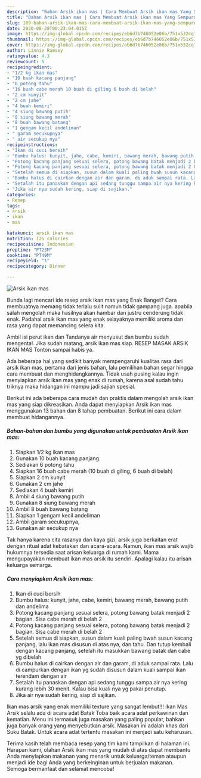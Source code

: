 ```yaml
---
description: "Bahan Arsik ikan mas | Cara Membuat Arsik ikan mas Yang Sempurna"
title: "Bahan Arsik ikan mas | Cara Membuat Arsik ikan mas Yang Sempurna"
slug: 189-bahan-arsik-ikan-mas-cara-membuat-arsik-ikan-mas-yang-sempurna
date: 2020-08-28T00:23:04.015Z
image: https://img-global.cpcdn.com/recipes/eb6d7b746052e06b/751x532cq70/arsik-ikan-mas-foto-resep-utama.jpg
thumbnail: https://img-global.cpcdn.com/recipes/eb6d7b746052e06b/751x532cq70/arsik-ikan-mas-foto-resep-utama.jpg
cover: https://img-global.cpcdn.com/recipes/eb6d7b746052e06b/751x532cq70/arsik-ikan-mas-foto-resep-utama.jpg
author: Linnie Ramsey
ratingvalue: 4.3
reviewcount: 6
recipeingredient:
- "1/2 kg ikan mas"
- "10 buah kacang panjang"
- "6 potong tahu"
- "16 buah cabe merah 10 buah di giling 6 buah di belah"
- "2 cm kunyit"
- "2 cm jahe"
- "4 buah kemiri"
- "4 siung bawang putih"
- "8 siung bawang merah"
- "8 buah bawang batang"
- "1 gengam kecil andeliman"
- " garam secukupnya"
- " air secukup nya"
recipeinstructions:
- "Ikan di cuci bersih"
- "Bumbu halus: kunyit, jahe, cabe, kemiri, bawang merah, bawang putih dan andelima"
- "Potong kacang panjang sesuai selera, potong bawang batak menjadi 2 bagian. Sisa cabe merah di belah 2"
- "Potong kacang panjang sesuai selera, potong bawang batak menjadi 2 bagian. Sisa cabe merah di belah 2"
- "Setelah semua di siapkan, susun dalam kuali paling bwah susun kacang panjang, lalu ikan mas disusun di atas nya, dan tahu. Dan tutup kembali dengan kacang panjang, setelah itu masukkan bawang batak dan cabe yg dibelah"
- "Bumbu halus di cairkan dengan air dan garam, di aduk sampai rata. Lalu di campurkan dengan ikan yg sudah disusun dalam kuali sampai ikan terendam dengan air"
- "Setalah itu panaskan dengan api sedang tunggu sampa air nya kering kurang lebih 30 menit. Kalau bisa kuali nya yg pakai penutup."
- "Jika air nya sudah kering, siap di sajikan."
categories:
- Resep
tags:
- arsik
- ikan
- mas

katakunci: arsik ikan mas 
nutrition: 125 calories
recipecuisine: Indonesian
preptime: "PT23M"
cooktime: "PT49M"
recipeyield: "1"
recipecategory: Dinner

---
```



![Arsik ikan mas](https://img-global.cpcdn.com/recipes/eb6d7b746052e06b/751x532cq70/arsik-ikan-mas-foto-resep-utama.jpg)

Bunda lagi mencari ide resep arsik ikan mas yang Enak Banget? Cara membuatnya memang tidak terlalu sulit namun tidak gampang juga. apabila salah mengolah maka hasilnya akan hambar dan justru cenderung tidak enak. Padahal arsik ikan mas yang enak selayaknya memiliki aroma dan rasa yang dapat memancing selera kita.

Ambil isi perut ikan dan Tandanya air menyusut dan bumbu sudah mengental. Jika sudah matang, arsik ikan mas siap. RESEP MASAK ARSIK IKAN MAS Tonton sampai habis ya.

Ada beberapa hal yang sedikit banyak mempengaruhi kualitas rasa dari arsik ikan mas, pertama dari jenis bahan, lalu pemilihan bahan segar hingga cara membuat dan menghidangkannya. Tidak usah pusing kalau ingin menyiapkan arsik ikan mas yang enak di rumah, karena asal sudah tahu triknya maka hidangan ini mampu jadi sajian spesial.


Berikut ini ada beberapa cara mudah dan praktis dalam mengolah arsik ikan mas yang siap dikreasikan. Anda dapat menyiapkan Arsik ikan mas menggunakan 13 bahan dan 8 tahap pembuatan. Berikut ini cara dalam membuat hidangannya.

<!--inarticleads1-->

##### Bahan-bahan dan bumbu yang digunakan untuk pembuatan Arsik ikan mas:

1. Siapkan 1/2 kg ikan mas
1. Gunakan 10 buah kacang panjang
1. Sediakan 6 potong tahu
1. Siapkan 16 buah cabe merah (10 buah di giling, 6 buah di belah)
1. Siapkan 2 cm kunyit
1. Gunakan 2 cm jahe
1. Sediakan 4 buah kemiri
1. Ambil 4 siung bawang putih
1. Gunakan 8 siung bawang merah
1. Ambil 8 buah bawang batang
1. Siapkan 1 gengam kecil andeliman
1. Ambil  garam secukupnya,
1. Gunakan  air secukup nya


Tak hanya karena cita rasanya dan kaya gizi, arsik juga berkaitan erat dengan ritual adat kebatakan dan acara-acara. Namun, ikan mas arsik wajib hukumnya tersedia saat arisan keluarga di rumah kami. Mama mengupayakan membuat ikan mas arsik itu sendiri. Apalagi kalau itu arisan keluarga semarga. 

<!--inarticleads2-->

##### Cara menyiapkan Arsik ikan mas:

1. Ikan di cuci bersih
1. Bumbu halus: kunyit, jahe, cabe, kemiri, bawang merah, bawang putih dan andelima
1. Potong kacang panjang sesuai selera, potong bawang batak menjadi 2 bagian. Sisa cabe merah di belah 2
1. Potong kacang panjang sesuai selera, potong bawang batak menjadi 2 bagian. Sisa cabe merah di belah 2
1. Setelah semua di siapkan, susun dalam kuali paling bwah susun kacang panjang, lalu ikan mas disusun di atas nya, dan tahu. Dan tutup kembali dengan kacang panjang, setelah itu masukkan bawang batak dan cabe yg dibelah
1. Bumbu halus di cairkan dengan air dan garam, di aduk sampai rata. Lalu di campurkan dengan ikan yg sudah disusun dalam kuali sampai ikan terendam dengan air
1. Setalah itu panaskan dengan api sedang tunggu sampa air nya kering kurang lebih 30 menit. Kalau bisa kuali nya yg pakai penutup.
1. Jika air nya sudah kering, siap di sajikan.


Ikan mas arsik yang enak memiliki texture yang sangat lembut!!! Ikan Mas Arsik selalu ada di acara adat Batak Toba baik acara adat perkawinan dan kematian. Menu ini termasuk juga masakan yang paling popular, bahkan juga banyak orang yang menyebutkan arsik. Masakan ini adalah khas dari Suku Batak. Untuk acara adat tertentu masakan ini menjadi satu keharusan. 

Terima kasih telah membaca resep yang tim kami tampilkan di halaman ini. Harapan kami, olahan Arsik ikan mas yang mudah di atas dapat membantu Anda menyiapkan makanan yang menarik untuk keluarga/teman ataupun menjadi ide bagi Anda yang berkeinginan untuk berjualan makanan. Semoga bermanfaat dan selamat mencoba!
